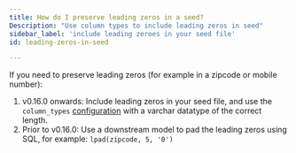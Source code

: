```yaml
---
title: How do I preserve leading zeros in a seed?
Description: "Use column types to include leading zeros in seed"
sidebar_label: 'include leading zeroes in your seed file'
id: leading-zeros-in-seed

---
```


If you need to preserve leading zeros (for example in a zipcode or mobile number):

1. v0.16.0 onwards: Include leading zeros in your seed file, and use the `column_types` [configuration](reference/resource-configs/column_types.md) with a varchar datatype of the correct length.
2. Prior to v0.16.0: Use a downstream model to pad the leading zeros using SQL, for example: `lpad(zipcode, 5, '0')`
